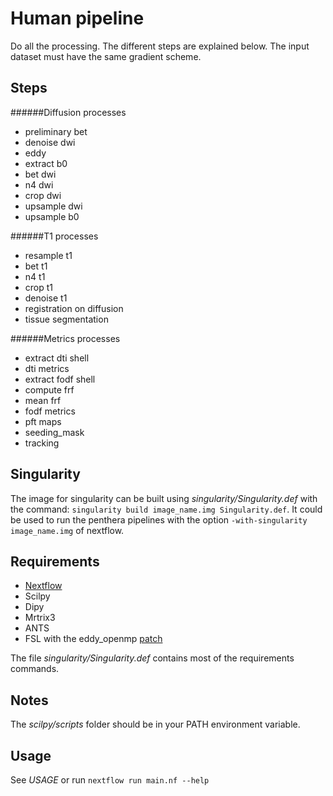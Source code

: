 Human pipeline
=================

Do all the processing. The different steps are
explained below. The input dataset must have
the same gradient scheme.

Steps
------------

######Diffusion processes
- preliminary bet
- denoise dwi
- eddy
- extract b0
- bet dwi
- n4 dwi
- crop dwi
- upsample dwi
- upsample b0

######T1 processes
- resample t1
- bet t1
- n4 t1
- crop t1
- denoise t1
- registration on diffusion
- tissue segmentation

######Metrics processes
- extract dti shell
- dti metrics
- extract fodf shell
- compute frf
- mean frf
- fodf metrics
- pft maps
- seeding_mask
- tracking

Singularity
-----
The image for singularity can be built using _singularity/Singularity.def_ with the command:
```singularity build image_name.img Singularity.def```. It could be used to run
the penthera pipelines with the option ```-with-singularity image_name.img```
 of nextflow.
 
 
Requirements
------------

- [Nextflow](https://www.nextflow.io)
- Scilpy
- Dipy
- Mrtrix3
- ANTS
- FSL with the eddy_openmp [patch](https://fsl.fmrib.ox.ac.uk/fsldownloads/patches/eddy-patch-fsl-5.0.9/centos6/)

The file _singularity/Singularity.def_ contains most of the requirements commands.

Notes
-----

The _scilpy/scripts_ folder should be in your PATH environment variable.

Usage
-----

See *USAGE* or run ```nextflow run main.nf --help```